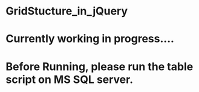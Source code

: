 # GridStucture_in_jQuery

# Currently working in progress....

# Before Running, please run the table script on MS SQL server.
